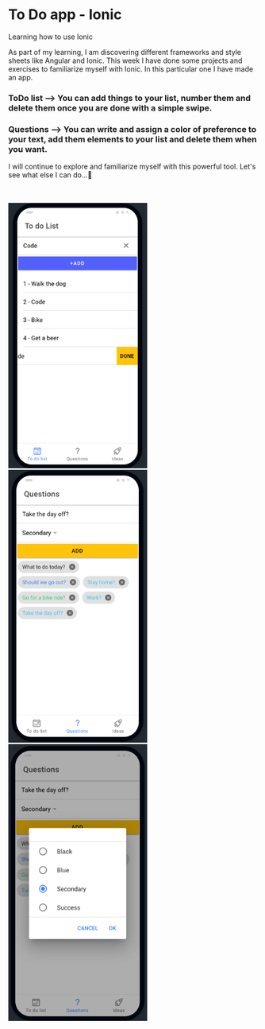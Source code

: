 # To Do app - Ionic
 Learning how to use Ionic
 
As part of my learning, I am discovering different frameworks and style sheets like Angular and Ionic. This week I have done some projects and exercises to familiarize myself with Ionic. In this particular one I have made an app. <br>
### ToDo list --> You can add things to your list, number them and delete them once you are done with a simple swipe. <br>
### Questions --> You can write and assign a color of preference to your text, add them elements to your list and delete them when you want. 

I will continue to explore and familiarize myself with this powerful tool. Let's see what else I can do...:eyes:

<br>
<br>
<img src="images/ionic-1.png" width="280"> <img src="images/ionic-3.png" width="280"> <img src="images/ionic-2.png" width="280">



